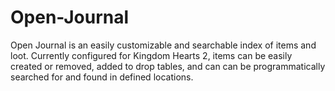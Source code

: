 # Open-Journal
Open Journal is an easily customizable and searchable index of items and loot. Currently configured for Kingdom Hearts 2, items can be easily created or removed, added to drop tables, and can can be programmatically searched for and found in defined locations.
